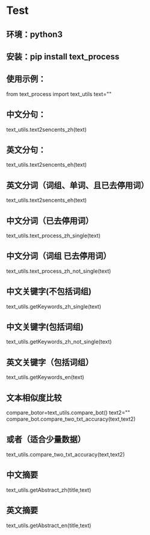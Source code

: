 # Test
## 环境：python3
## 安装：pip install text_process
## 使用示例：

from text_process import text_utils
text=""
## 中文分句：
text_utils.text2sencents_zh(text)
## 英文分句：
text_utils.text2sencents_eh(text)
## 英文分词（词组、单词、且已去停用词）
text_utils.text2sencents_eh(text)
## 中文分词（已去停用词）
text_utils.text_process_zh_single(text)
## 中文分词（词组 已去停用词）
text_utils.text_process_zh_not_single(text)
## 中文关键字(不包括词组)
text_utils.getKeywords_zh_single(text)
## 中文关键字(包括词组)
text_utils.getKeywords_zh_not_single(text)
## 英文关键字（包括词组）
text_utils.getKeywords_en(text)
## 文本相似度比较
compare_botor=text_utils.compare_bot()
text2=""
compare_bot.compare_two_txt_accuracy(text,text2)
## 或者（适合少量数据）
text_utils.compare_two_txt_accuracy(text,text2)
## 中文摘要
text_utils.getAbstract_zh(title,text)
## 英文摘要
text_utils.getAbstract_en(title,text)
